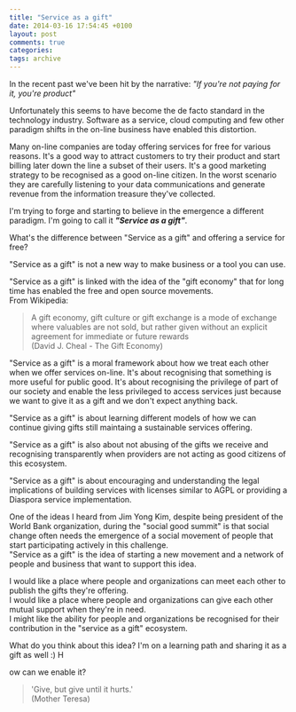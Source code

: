 ```yaml
---
title: "Service as a gift"
date: 2014-03-16 17:54:45 +0100
layout: post
comments: true
categories:
tags: archive
---
```


In the recent past we've been hit by the narrative: _"If you're not paying for it, you're product"_

Unfortunately this seems to have become the de facto standard in the technology industry. Software as a service, cloud computing and few other paradigm shifts in the on-line business have enabled this distortion.
<!--more-->

Many on-line companies are today offering services for free for various reasons. It's a good way to attract customers to try their product and start billing later down the line a subset of their users. It's a good marketing strategy to be recognised as a good on-line citizen. In the worst scenario they are carefully listening to your data communications and generate revenue from the information treasure they've collected.

I'm trying to forge and starting to believe in the emergence a different paradigm. I'm going to call it **_"Service as a gift"_**.

What's the difference between "Service as a gift" and offering a service for free?

"Service as a gift" is not a new way to make business or a tool you can use.

"Service as a gift" is linked with the idea of the "gift economy" that for long time has enabled the free and open source movements.  
From Wikipedia:

> A gift economy, gift culture or gift exchange is a mode of exchange where valuables are not sold, but rather given without an explicit agreement for immediate or future rewards  
>  (David J. Cheal - The Gift Economy)

"Service as a gift" is a moral framework about how we treat each other when we offer services on-line. It's about recognising that something is more useful for public good. It's about recognising the privilege of part of our society and enable the less privileged to access services just because we want to give it as a gift and we don't expect anything back.

"Service as a gift" is about learning different models of how we can continue giving gifts still maintaing a sustainable services offering.

"Service as a gift" is also about not abusing of the gifts we receive and recognising transparently when providers are not acting as good citizens of this ecosystem.

"Service as a gift" is about encouraging and understanding the legal implications of building services with licenses similar to AGPL or providing a Diaspora service implementation.

One of the ideas I heard from Jim Yong Kim, despite being president of the World Bank organization, during the "social good summit" is that social change often needs the emergence of a social movement of people that start participating actively in this challenge.  
"Service as a gift" is the idea of starting a new movement and a network of people and business that want to support this idea.  

I would like a place where people and organizations can meet each other to publish the gifts they're offering.  
I would like a place where people and organizations can give each other mutual support when they're in need.  
I might like the ability for people and organizations be recognised for their contribution in the "service as a gift" ecosystem.

What do you think about this idea? I'm on a learning path and sharing it as a gift as well :) H

ow can we enable it?

> 'Give, but give until it hurts.'  
> (Mother Teresa)

